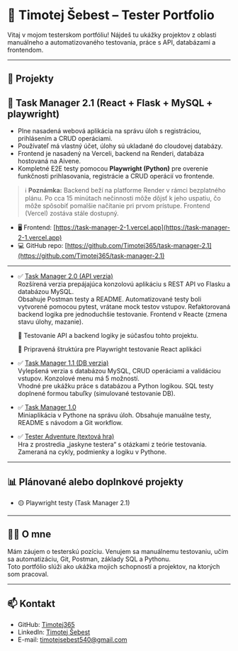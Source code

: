 # 🧪 Timotej Šebest – Tester Portfolio

Vitaj v mojom testerskom portfóliu!
Nájdeš tu ukážky projektov z oblasti manuálneho a automatizovaného testovania, práce s API, databázami a frontendom.

---

## 📁 Projekty

## 📌 Task Manager 2.1 (React + Flask + MySQL + playwright)

- Plne nasadená webová aplikácia na správu úloh s registráciou, prihlásením a CRUD operáciami.  
- Používateľ má vlastný účet, úlohy sú ukladané do cloudovej databázy.  
- Frontend je nasadený na Verceli, backend na Renderi, databáza hostovaná na Aivene.
- Kompletné E2E testy pomocou **Playwright (Python)** pre overenie funkčnosti prihlasovania, registrácie a CRUD operácií vo frontende.

> ℹ️ **Poznámka:** Backend beží na platforme Render v rámci bezplatného plánu. Po cca 15 minútach nečinnosti môže dôjsť k jeho uspatiu, čo môže spôsobiť pomalšie načítanie pri prvom prístupe. Frontend (Vercel) zostáva stále dostupný.

- 🖥️ Frontend: [https://task-manager-2-1.vercel.app](https://task-manager-2-1.vercel.app)
- 💻 GitHub repo: [https://github.com/Timotej365/task-manager-2.1](https://github.com/Timotej365/task-manager-2.1)

---

- ✅ [Task Manager 2.0 (API verzia)](https://github.com/Timotej365/TASK_MANAGER-2.0)  
  Rozšírená verzia prepájajúca konzolovú aplikáciu s REST API vo Flasku a databázou MySQL.  
  Obsahuje Postman testy a README. Automatizované testy boli vytvorené pomocou pytest, vrátane mock testov vstupov.
  Refaktorovaná backend logika pre jednoduchšie testovanie.
  Frontend v Reacte (zmena stavu úlohy, mazanie).
  
   🧪 Testovanie API a backend logiky je súčasťou tohto projektu.
 
   🧪 Pripravená štruktúra pre Playwright testovanie React aplikáci

- ✅ [Task Manager 1.1 (DB verzia)](https://github.com/Timotej365/task-manager-1.1)  
  Vylepšená verzia s databázou MySQL, CRUD operáciami a validáciou vstupov. Konzolové menu má 5 možností.  
  Vhodné pre ukážku práce s databázou a Python logikou. SQL testy doplnené formou tabuľky (simulované testovanie DB).

- ✅ [Task Manager 1.0](https://github.com/Timotej365/task-manager-1.0)  
  Miniaplikácia v Pythone na správu úloh. Obsahuje manuálne testy, README s návodom a Git workflow.


- ✅ [Tester Adventure (textová hra)](https://github.com/Timotej365/TESTER-ADVENTURE)  
  Hra z prostredia „jaskyne testera“ s otázkami z teórie testovania. Zameraná na cykly, podmienky a logiku v Pythone.

---

## 📊 Plánované alebo doplnkové projekty

- 🟡 Playwright testy (Task Manager 2.1)

---

## 👨‍💻 O mne

Mám záujem o testerskú pozíciu. Venujem sa manuálnemu testovaniu, učím sa automatizáciu, Git, Postman, základy SQL a Pythonu.  
Toto portfólio slúži ako ukážka mojich schopností a projektov, na ktorých som pracoval.

---

## 📫 Kontakt

- GitHub: [Timotej365](https://github.com/Timotej365)
- LinkedIn: [Timotej Šebest](https://www.linkedin.com/in/timotej-šebest-94b513356/)
- E-mail: [timotejsebest540@gmail.com](mailto:timotejsebest540@gmail.com)
